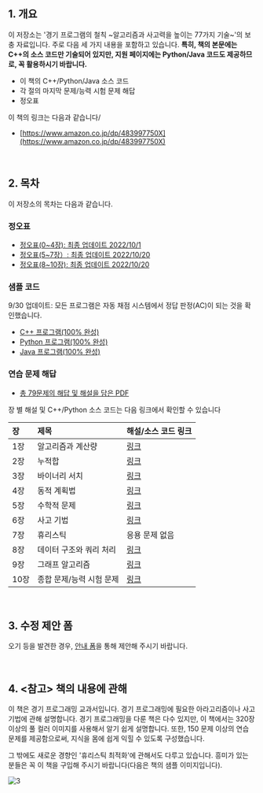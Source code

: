 ## 1. 개요

이 저장소는 '경기 프로그램의 철칙 ~알고리즘과 사고력을 높이는 77가지 기술~'의 보충 자료입니다. 주로 다음 세 가지 내용을 포함하고 있습니다. **특히, 책의 본문에는 C++의 소스 코드만 기술되어 있지만, 지원 페이지에는 Python/Java 코드도 제공하므로, 꼭 활용하시기 바랍니다.**

* 이 책의 C++/Python/Java 소스 코드
* 각 절의 마지막 문제/능력 시험 문제 해답
* 정오표

이 책의 링크는 다음과 같습니다/

* [https://www.amazon.co.jp/dp/483997750X](https://www.amazon.co.jp/dp/483997750X)

<br />

## 2. 목차

이 저장소의 목차는 다음과 같습니다.

### 정오표

* [정오표(0\~4장): 최종 업데이트 2022/10/1](https://github.com/moseskim/kyopro-tessoku/blob/main/errata/errata_Chap0-4.md)
* [정오표(5\~7장）: 최종 업데이트 2022/10/20](https://github.com/moseskim/kyopro-tessoku/blob/main/errata/errata_Chap5-7.md)
* [정오표(8\~10장): 최종 업데이트 2022/10/20](https://github.com/moseskim/kyopro-tessoku/blob/main/errata/errata_Chap8-10.md)

### 샘플 코드

9/30 업데이트: 모든 프로그램은 자동 채점 시스템에서 정답 판정(AC)이 되는 것을 확인했습니다.

* [C++ 프로그램(100% 완성)](https://github.com/moseskim/kyopro-tessoku/tree/main/codes/cpp)
* [Python 프로그램(100% 완성)](https://github.com/moseskim/kyopro-tessoku/tree/main/codes/python)
* [Java 프로그램(100% 완성)](https://github.com/moseskim/kyopro-tessoku/tree/main/codes/java)

### 연습 문제 해답

* [총 79문제의 해답 및 해설을 담은 PDF](https://github.com/moseskim/kyopro-tessoku/blob/main/editorial/Editorial_All.pdf)

장 별 해설 및 C++/Python 소스 코드는 다음 링크에서 확인할 수 있습니다

| 장 | 제목 | 해설/소스 코드 링크 |
|:---|:---|:---|
| 1장 | 알고리즘과 계산량 | [링크](https://github.com/moseskim/kyopro-tessoku/tree/main/editorial/chap01) |
| 2장 | 누적합 | [링크](https://github.com/moseskim/kyopro-tessoku/tree/main/editorial/chap02) |
| 3장 | 바이너리 서치 | [링크](https://github.com/moseskim/kyopro-tessoku/tree/main/editorial/chap03) |
| 4장 | 동적 계획법 | [링크](https://github.com/moseskim/kyopro-tessoku/tree/main/editorial/chap04) |
| 5장 | 수학적 문제 | [링크](https://github.com/moseskim/kyopro-tessoku/tree/main/editorial/chap05) |
| 6장 | 사고 기법 | [링크](https://github.com/moseskim/kyopro-tessoku/tree/main/editorial/chap06) |
| 7장 | 휴리스틱 | 응용 문제 없음 |
| 8장 | 데이터 구조와 쿼리 처리| [링크](https://github.com/moseskim/kyopro-tessoku/tree/main/editorial/chap08) |
| 9장 | 그래프 알고리즘 | [링크](https://github.com/moseskim/kyopro-tessoku/tree/main/editorial/chap09) |
| 10장 | 종합 문제/능력 시험 문제| [링크](https://github.com/moseskim/kyopro-tessoku/tree/main/editorial/final) |

<br />

## 3. 수정 제안 폼

오기 등을 발견한 경우, [안내 폼](https://forms.gle/jEnCYLsCxNPAJxY56)을 통해 제안해 주시기 바랍니다.

<br />

## 4. <참고> 책의 내용에 관해

이 책은 경기 프로그래밍 교과서입니다. 경기 프로그래밍에 필요한 아라고리즘이나 사고 기법에 관해 설명합니다. 경기 프로그래밍을 다룬 책은 다수 있지만, 이 책에서는 320장 이상의 풀 컬러 이미지를 사용해서 알기 쉽게 설명합니다. 또한, 150 문제 이상의 연습 문제를 제공함으로써, 지식을 몸에 쉽게 익힐 수 있도록 구성했습니다.

그 밖에도 새로운 경향인 '휴리스틱 최적화'에 관해서도 다루고 있습니다. 흥미가 있는 분들은 꼭 이 책을 구입해 주시기 바랍니다(다음은 책의 샘플 이미지입니다).

![3](https://user-images.githubusercontent.com/30901380/189466884-be1e64cf-0532-4f00-8ec7-06d91ae299a1.JPG)
